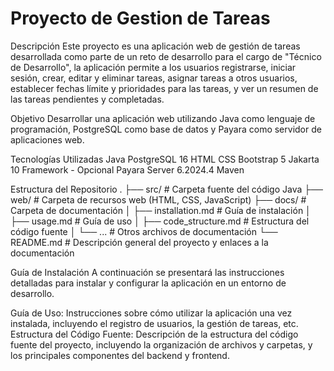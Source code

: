 # Proyecto de Gestion de Tareas

Descripción
Este proyecto es una aplicación web de gestión de tareas desarrollada como parte de un reto de desarrollo para el cargo de "Técnico de Desarrollo", la aplicación permite a los usuarios registrarse, iniciar sesión, crear, editar y eliminar tareas, asignar tareas a otros usuarios, establecer fechas límite y prioridades para las tareas, y ver un resumen de las tareas pendientes y completadas.

Objetivo
Desarrollar una aplicación web utilizando Java como lenguaje de programación, PostgreSQL como base de datos y Payara como servidor de aplicaciones web.

Tecnologías Utilizadas
Java
PostgreSQL 16
HTML
CSS
Bootstrap 5
Jakarta 10 Framework - Opcional
Payara Server 6.2024.4
Maven

Estructura del Repositorio
.
├── src/                     # Carpeta fuente del código Java
├── web/                     # Carpeta de recursos web (HTML, CSS, JavaScript)
├── docs/                    # Carpeta de documentación
│   ├── installation.md      # Guía de instalación
│   ├── usage.md             # Guía de uso
│   ├── code_structure.md    # Estructura del código fuente
│   └── ...                  # Otros archivos de documentación
└── README.md                # Descripción general del proyecto y enlaces a la documentación


Guía de Instalación
A continuación se presentará las instrucciones detalladas para instalar y configurar la aplicación en un entorno de desarrollo.


Guía de Uso: Instrucciones sobre cómo utilizar la aplicación una vez instalada, incluyendo el registro de usuarios, la gestión de tareas, etc.
Estructura del Código Fuente: Descripción de la estructura del código fuente del proyecto, incluyendo la organización de archivos y carpetas, y los principales componentes del backend y frontend.
